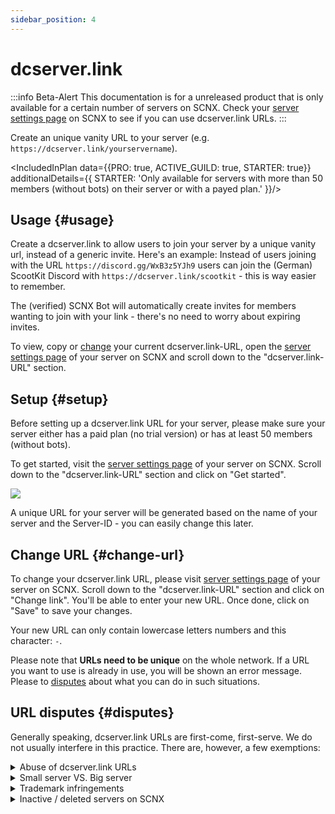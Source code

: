 ```yaml
---
sidebar_position: 4
---
```


# dcserver.link

:::info Beta-Alert
This documentation is for a unreleased product that is only available for a certain number of servers on SCNX. Check
your [server settings page](https://scnx.app/glink?page=settings) on SCNX to see if you can use dcserver.link URLs.
:::

Create an unique vanity URL to your server (e.g. `https://dcserver.link/yourservername`).

<IncludedInPlan data={{PRO: true, ACTIVE_GUILD: true, STARTER: true}}
additionalDetails={{
STARTER: 'Only available for servers with more than 50 members (without bots) on their server or with a payed plan.'
}}/>


## Usage {#usage}

Create a dcserver.link to allow users to join your server by a unique vanity url, instead of a generic invite. Here's an example: Instead of users joining with the URL `https://discord.gg/WxB3z5YJh9`
users can join the (German) ScootKit Discord with `https://dcserver.link/scootkit` - this is way easier to remember.

The (verified) SCNX Bot will automatically create invites for members wanting to join with your link - there's no need to worry about expiring invites.

To view, copy or [change](#change-url) your current dcserver.link-URL, open the [server settings page](https://scnx.app/glink?page=settings) of your server on SCNX and scroll down to the "dcserver.link-URL" section.

## Setup {#setup}

Before setting up a dcserver.link URL for your server, please make sure your server either has a paid plan (no trial version) or has at least 50 members (without bots).

To get started, visit the [server settings page](https://scnx.app/glink?page=settings) of your server on SCNX. Scroll down to the "dcserver.link-URL" section and click on "Get started".

![](@site/docs/assets/scnx/guilds/dcserver-link/enable.png)

A unique URL for your server will be generated based on the name of your server and the Server-ID - you can easily change this later.

## Change URL {#change-url}
To change your dcserver.link URL, please visit [server settings page](https://scnx.app/glink?page=settings) of your server on SCNX. Scroll down to the "dcserver.link-URL" section and click on "Change link". You'll be able to enter your new URL. Once done, click on "Save" to save your changes.

Your new URL can only contain lowercase letters numbers and this character: `-`.

Please note that **URLs need to be unique** on the whole network. If a URL you want to use is already in use, you will be shown an error message. Please to [disputes](#disputes) about what you can do in such situations.

## URL disputes {#disputes}

Generally speaking, dcserver.link URLs are first-come, first-serve. We do not usually interfere in this practice. There are, however, a few exemptions:

<details>
    <summary>Abuse of dcserver.link URLs</summary>
    If you believe that a dcserver.link URL is being used to scam or otherwise break Discord Community Guidelines,
    please report it to our staff (<a href="mailto:abuse@scnx.xyz">abuse@scnx.xyz</a>) and we'll take appropriate
    action. The URL can then no longer be
    used.
</details>
<details>
    <summary>Small server VS. Big server</summary>
    This scenario happens when a big server (&gt;10.000 members without bots and active) with the same name want a
    dcserver.link URL that is currently being used by a small server (&lt;1.000 members). In such a case, our staff will
    examine a request on a case-by-case basis and might decide to transfer a dcserver.link URL. To start such a
    request <a
    href="https://scnx.app/help">contact our staff</a>.
</details>
<details>
    <summary>Trademark infringements</summary>
    If a dcserver.link URL infringes on your trademarks, please contact our legal team (<a
    href="mailto:legal@scootkit.net">legal@scootkit.net</a>) with a legal request for removal. After that request went
    through (and the content was removed),
    you might be able to claim the dcserver.link URL by responding to the confirmation E-Mail (optional).
</details>
<details>
    <summary>Inactive / deleted servers on SCNX</summary>
    When a server is <a href="./faq#deletion">deleted from SCNX</a>, their dcserver.link URL will be deleted permanently. This does not
    happen when a server is deactivated / flagged on SCNX - in such cases, the URL will just become inactive, but will
    still be claimed. Expired Starter-Plans do not affect the usability of dcserver.link URLs.
</details>